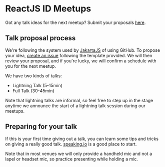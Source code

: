 # ReactJS ID Meetups

Got any talk ideas for the next meetup? Submit your proposals [here](https://github.com/reactjs-id/meetup/issues/new?assignees=%40reactjs-id%2Fmeetup&labels=talks&template=talk-proposal.md).

## Talk proposal process

We're following the system used by [JakartaJS](https://github.com/jakartajs/talks) of using GitHub. To propose your idea, [create an issue](https://github.com/reactjs-id/meetup/issues/new) following the template provided. We will then review your proposal, and if you're lucky, we will confirm a schedule with you for the next meetup.

We have two kinds of talks:

* Lightning Talk (5-15min)
* Full Talk (30-45min)

Note that lightning talks are informal, so feel free to step up in the stage anytime we announce the start of a lightning talk session during our meetups.

## Preparing for your talk

If this is your first time giving out a talk, you can learn some tips and tricks on giving a really good talk. [speaking.io](https://speaking.io/) is a good place to start.

Note that in most venues we will only provide a handheld mic and not a lapel or headset mic, so practice presenting while holding a mic.
